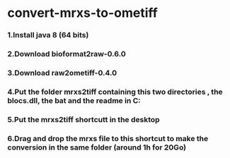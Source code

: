 # convert-mrxs-to-ometiff

### 1.Install java 8 (64 bits)
### 2.Download bioformat2raw-0.6.0
### 3.Download raw2ometiff-0.4.0
### 4.Put the folder mrxs2tiff containing this two directories , the blocs.dll, the bat and the readme in C:
### 5.Put the mrxs2tiff shortcutt in the desktop
### 6.Drag and drop the mrxs file to this shortcut to make the conversion in the same folder (around 1h for 20Go)
